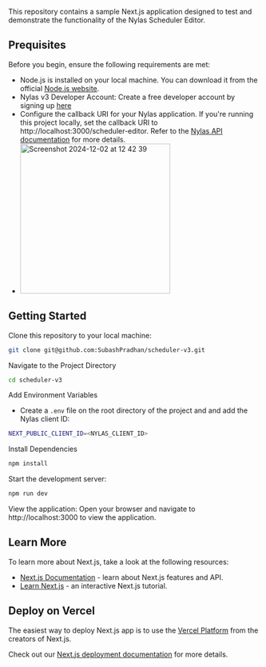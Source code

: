 This repository contains a sample Next.js application designed to test and demonstrate the functionality of the Nylas Scheduler Editor.

## Prequisites
Before you begin, ensure the following requirements are met:

- Node.js is installed on your local machine. You can download it from the official [Node.js website](https://nodejs.org/en/download/package-manager).
- Nylas v3 Developer Account: Create a free developer account by signing up [here](https://dashboard-v3.nylas.com/)
- Configure the callback URI for your Nylas application. If you're running this project locally, set the callback URI to http://localhost:3000/scheduler-editor. Refer to the [Nylas API documentation](https://developer.nylas.com/docs/api/v3/admin/#tag--Applications--application-callback-uris) for more details.
- <img width="300" alt="Screenshot 2024-12-02 at 12 42 39" src="https://github.com/user-attachments/assets/af660489-8273-4d6b-9ea8-b99d63f4f6bc">


## Getting Started
Clone this repository to your local machine:
```bash
git clone git@github.com:SubashPradhan/scheduler-v3.git
```

Navigate to the Project Directory
```bash
cd scheduler-v3
```
Add Environment Variables
- Create a `.env` file on the root directory of the project and and add the Nylas client ID:
```bash
NEXT_PUBLIC_CLIENT_ID=<NYLAS_CLIENT_ID>
```

Install Dependencies 
```bash
npm install
```

Start the development server:
```bash
npm run dev
```

View the application:
Open your browser and navigate to http://localhost:3000 to view the application.


## Learn More

To learn more about Next.js, take a look at the following resources:

- [Next.js Documentation](https://nextjs.org/docs) - learn about Next.js features and API.
- [Learn Next.js](https://nextjs.org/learn) - an interactive Next.js tutorial.


## Deploy on Vercel

The easiest way to deploy Next.js app is to use the [Vercel Platform](https://vercel.com/new?utm_medium=default-template&filter=next.js&utm_source=create-next-app&utm_campaign=create-next-app-readme) from the creators of Next.js.

Check out our [Next.js deployment documentation](https://nextjs.org/docs/app/building-your-application/deploying) for more details.
